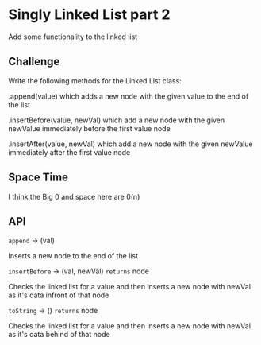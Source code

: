 # Singly Linked List part 2 

Add some functionality to the linked list

## Challenge

Write the following methods for the Linked List class:

.append(value) which adds a new node with the given value to the end of the list

.insertBefore(value, newVal) which add a new node with the given newValue immediately before the first value node

.insertAfter(value, newVal) which add a new node with the given newValue immediately after the first value node

## Space Time

I think the Big 0 and space here are 0(n) 


## API

`append` -> (val)

Inserts a new node to the end of the list

`insertBefore` -> (val, newVal) `returns` node

Checks the linked list for a value and then inserts a new node with newVal as it's data infront of that node

`toString` -> () `returns` node

Checks the linked list for a value and then inserts a new node with newVal as it's data behind of that node